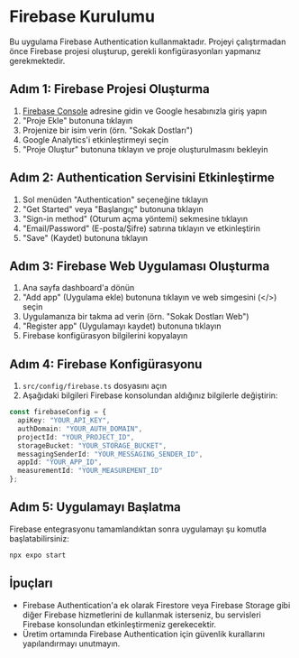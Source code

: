 # Firebase Kurulumu

Bu uygulama Firebase Authentication kullanmaktadır. Projeyi çalıştırmadan önce Firebase projesi oluşturup, gerekli konfigürasyonları yapmanız gerekmektedir.

## Adım 1: Firebase Projesi Oluşturma

1. [Firebase Console](https://console.firebase.google.com/) adresine gidin ve Google hesabınızla giriş yapın
2. "Proje Ekle" butonuna tıklayın
3. Projenize bir isim verin (örn. "Sokak Dostları")
4. Google Analytics'i etkinleştirmeyi seçin
5. "Proje Oluştur" butonuna tıklayın ve proje oluşturulmasını bekleyin

## Adım 2: Authentication Servisini Etkinleştirme

1. Sol menüden "Authentication" seçeneğine tıklayın
2. "Get Started" veya "Başlangıç" butonuna tıklayın
3. "Sign-in method" (Oturum açma yöntemi) sekmesine tıklayın
4. "Email/Password" (E-posta/Şifre) satırına tıklayın ve etkinleştirin
5. "Save" (Kaydet) butonuna tıklayın

## Adım 3: Firebase Web Uygulaması Oluşturma

1. Ana sayfa dashboard'a dönün
2. "Add app" (Uygulama ekle) butonuna tıklayın ve web simgesini (</>)  seçin
3. Uygulamanıza bir takma ad verin (örn. "Sokak Dostları Web")
4. "Register app" (Uygulamayı kaydet) butonuna tıklayın
5. Firebase konfigürasyon bilgilerini kopyalayın

## Adım 4: Firebase Konfigürasyonu

1. `src/config/firebase.ts` dosyasını açın
2. Aşağıdaki bilgileri Firebase konsolundan aldığınız bilgilerle değiştirin:

```typescript
const firebaseConfig = {
  apiKey: "YOUR_API_KEY",
  authDomain: "YOUR_AUTH_DOMAIN",
  projectId: "YOUR_PROJECT_ID",
  storageBucket: "YOUR_STORAGE_BUCKET",
  messagingSenderId: "YOUR_MESSAGING_SENDER_ID",
  appId: "YOUR_APP_ID",
  measurementId: "YOUR_MEASUREMENT_ID"
};
```

## Adım 5: Uygulamayı Başlatma

Firebase entegrasyonu tamamlandıktan sonra uygulamayı şu komutla başlatabilirsiniz:

```bash
npx expo start
```

## İpuçları

- Firebase Authentication'a ek olarak Firestore veya Firebase Storage gibi diğer Firebase hizmetlerini de kullanmak isterseniz, bu servisleri Firebase konsolundan etkinleştirmeniz gerekecektir.
- Üretim ortamında Firebase Authentication için güvenlik kurallarını yapılandırmayı unutmayın. 